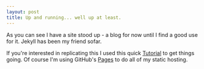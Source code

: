 ```yaml
---
layout: post
title: Up and running... well up at least. 
---
```


As you can see I have a site stood up - a blog for now until I find a good use for it. Jekyll has been my friend sofar. 

If you're interested in replicating this I used this quick  [Tutorial](http://www.smashingmagazine.com/2014/08/01/build-blog-jekyll-github-pages/) to get things going. Of course I'm using GitHub's [Pages](https://pages.github.com/) to do all of my static hosting.
